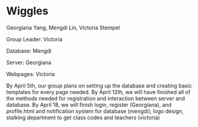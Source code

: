 Wiggles
===========

Georgiana Yang, Mengdi Lin, Victoria Stempel

Group Leader: Victoria

Database: Mengdi

Server: Georgiana

Webpages: Victoria

By April 5th, our group plans on setting up the database and creating basic templates for every page needed. By April 12th, we will have finished all of the methods needed for registration and interaction between server and database. By April 18, we will finish login, register (Georgiana), and profile.html and notification system for database (mengdi); logo design, stalking department to get class codes and teachers (victoria)
